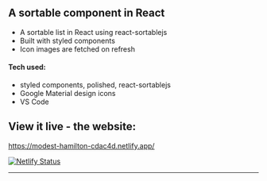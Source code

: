 ## A sortable component in React


* A sortable list in React using react-sortablejs
* Built with styled components
* Icon images are fetched on refresh


#### Tech used: 
- styled components, polished, react-sortablejs
- Google Material design icons
- VS Code


## View it live - the website:
https://modest-hamilton-cdac4d.netlify.app/

[![Netlify Status](https://api.netlify.com/api/v1/badges/c77ee53c-7c10-4e83-adb2-b77524263228/deploy-status)](https://app.netlify.com/sites/modest-hamilton-cdac4d/deploys)









-----------------


